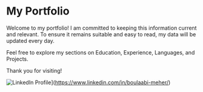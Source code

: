 # My Portfolio

Welcome to my portfolio! I am committed to keeping this information current and relevant. To ensure it remains suitable and easy to read, my data will be updated every day. 

Feel free to explore my sections on Education, Experience, Languages, and Projects.

Thank you for visiting!


![LinkedIn Profile](https://img.shields.io/badge/LinkedIn-Connect-blue?style=flat-square&logo=Linkedin&logoColor=white)](https://www.linkedin.com/in/boulaabi-meher/)
